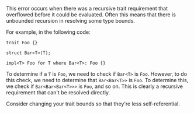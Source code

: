 This error occurs when there was a recursive trait requirement that overflowed
before it could be evaluated. Often this means that there is unbounded
recursion in resolving some type bounds.

For example, in the following code:

```compile_fail,E0275
trait Foo {}

struct Bar<T>(T);

impl<T> Foo for T where Bar<T>: Foo {}
```

To determine if a `T` is `Foo`, we need to check if `Bar<T>` is `Foo`. However,
to do this check, we need to determine that `Bar<Bar<T>>` is `Foo`. To
determine this, we check if `Bar<Bar<Bar<T>>>` is `Foo`, and so on. This is
clearly a recursive requirement that can't be resolved directly.

Consider changing your trait bounds so that they're less self-referential.
